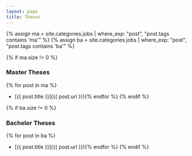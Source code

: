 ```yaml
---
layout: page
title: Theses
---
```


{% assign ma = site.categories.jobs | where_exp: "post", "post.tags contains 'ma'" %}
{% assign ba = site.categories.jobs | where_exp: "post", "post.tags contains 'ba'" %}

{% if ma.size != 0 %}
### Master Theses
{% for post in ma %}
- [{{ post.title }}]({{ post.url }}){% endfor %}
{% endif %}

{% if ba.size != 0 %}
### Bachelor Theses
{% for post in ba %}
- [{{ post.title }}]({{ post.url }}){% endfor %}
{% endif %}
